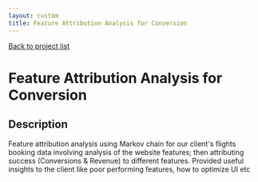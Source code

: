 ```yaml
---
layout: custom
title: Feature Attribution Analysis for Conversion
---
```

[Back to project list](https://skumarlabs.github.io/#what-i-have-developed)
# Feature Attribution Analysis for Conversion
## Description
Feature attribution analysis using Markov chain for our client's flights booking data involving analysis of the website features; then attributing success (Conversions & Revenue) to different features. Provided useful insights to the client like poor performing features, how to optimize UI etc